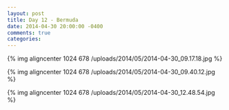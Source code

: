 ```yaml
---
layout: post
title: Day 12 - Bermuda
date: 2014-04-30 20:00:00 -0400
comments: true
categories: 
---
```

{% img aligncenter 1024 678 /uploads/2014/05/2014-04-30_09.17.18.jpg %}

{% img aligncenter 1024 678 /uploads/2014/05/2014-04-30_09.40.12.jpg %}

{% img aligncenter 1024 678 /uploads/2014/05/2014-04-30_12.48.54.jpg %}
